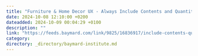 ```yaml
---
title: "Furniture & Home Decor UX - Always Include Contents and Quantities in the List Item for Sets and Bundles"
date: 2024-10-08 12:10:00 +0200
dateadded: 2024-10-09 00:04:29 +0100
description: ""
link: "https://feeds.baymard.com/link/9825/16836917/include-contents-quantities-list-item-sets-bundles"
category:
directory: _directory/baymard-institute.md
---
```

